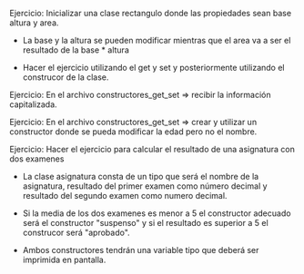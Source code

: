 Ejercicio: Inicializar una clase rectangulo donde las propiedades sean base altura y area.

- La base y la altura se pueden modificar mientras que el area va a ser el resultado de la base * altura

- Hacer el ejercicio utilizando el get y set y posteriormente utilizando el construcor de la clase.


Ejercicio: En el archivo constructores_get_set => recibir la información capitalizada.


Ejercicio: En el archivo constructores_get_set => crear y utilizar un constructor donde se pueda modificar la edad pero no el nombre.

Ejercicio: Hacer el ejercicio para calcular el resultado de una asignatura con dos examenes

- La clase asignatura consta de un tipo que será el nombre de la asignatura, resultado del primer examen como número decimal y resultado del segundo examen como numero decimal.

- Si la media de los dos examenes es menor a 5 el constructor adecuado será el constructor "suspenso" y si el resultado es superior a 5 el construcor será "aprobado".

- Ambos constructores tendrán una variable tipo que deberá ser imprimida en pantalla.



